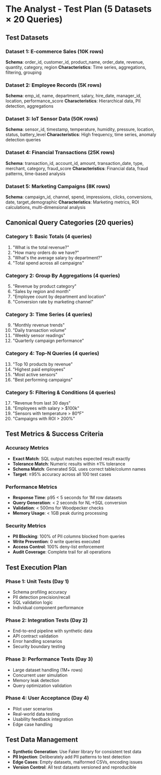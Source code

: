 # The Analyst - Test Plan (5 Datasets × 20 Queries)

## Test Datasets

### Dataset 1: E-commerce Sales (10K rows)
**Schema**: order_id, customer_id, product_name, order_date, revenue, quantity, category, region
**Characteristics**: Time series, aggregations, filtering, grouping

### Dataset 2: Employee Records (5K rows)  
**Schema**: emp_id, name, department, salary, hire_date, manager_id, location, performance_score
**Characteristics**: Hierarchical data, PII detection, aggregations

### Dataset 3: IoT Sensor Data (50K rows)
**Schema**: sensor_id, timestamp, temperature, humidity, pressure, location, status, battery_level
**Characteristics**: High frequency, time series, anomaly detection queries

### Dataset 4: Financial Transactions (25K rows)
**Schema**: transaction_id, account_id, amount, transaction_date, type, merchant, category, fraud_score
**Characteristics**: Financial data, fraud patterns, time-based analysis

### Dataset 5: Marketing Campaigns (8K rows)
**Schema**: campaign_id, channel, spend, impressions, clicks, conversions, date, target_demographic
**Characteristics**: Marketing metrics, ROI calculations, multi-dimensional analysis

## Canonical Query Categories (20 queries)

### Category 1: Basic Totals (4 queries)
1. "What is the total revenue?"
2. "How many orders do we have?"
3. "What's the average salary by department?"
4. "Total spend across all campaigns"

### Category 2: Group By Aggregations (4 queries)
5. "Revenue by product category"
6. "Sales by region and month"
7. "Employee count by department and location"
8. "Conversion rate by marketing channel"

### Category 3: Time Series (4 queries)
9. "Monthly revenue trends"
10. "Daily transaction volume"
11. "Weekly sensor readings"
12. "Quarterly campaign performance"

### Category 4: Top-N Queries (4 queries)
13. "Top 10 products by revenue"
14. "Highest paid employees"
15. "Most active sensors"
16. "Best performing campaigns"

### Category 5: Filtering & Conditions (4 queries)
17. "Revenue from last 30 days"
18. "Employees with salary > $100k"
19. "Sensors with temperature > 80°F"
20. "Campaigns with ROI > 200%"

## Test Metrics & Success Criteria

### Accuracy Metrics
- **Exact Match**: SQL output matches expected result exactly
- **Tolerance Match**: Numeric results within ±1% tolerance
- **Schema Match**: Generated SQL uses correct table/column names
- **Target**: ≥95% accuracy across all 100 test cases

### Performance Metrics  
- **Response Time**: p95 < 5 seconds for 1M row datasets
- **Query Generation**: < 2 seconds for NL→SQL conversion
- **Validation**: < 500ms for Woodpecker checks
- **Memory Usage**: < 1GB peak during processing

### Security Metrics
- **PII Blocking**: 100% of PII columns blocked from queries
- **Write Prevention**: 0 write queries executed
- **Access Control**: 100% deny-list enforcement
- **Audit Coverage**: Complete trail for all operations

## Test Execution Plan

### Phase 1: Unit Tests (Day 1)
- Schema profiling accuracy
- PII detection precision/recall
- SQL validation logic
- Individual component performance

### Phase 2: Integration Tests (Day 2)
- End-to-end pipeline with synthetic data
- API contract validation
- Error handling scenarios
- Security boundary testing

### Phase 3: Performance Tests (Day 3)
- Large dataset handling (1M+ rows)
- Concurrent user simulation
- Memory leak detection
- Query optimization validation

### Phase 4: User Acceptance (Day 4)
- Pilot user scenarios
- Real-world data testing
- Usability feedback integration
- Edge case handling

## Test Data Management
- **Synthetic Generation**: Use Faker library for consistent test data
- **PII Injection**: Deliberately add PII patterns to test detection
- **Edge Cases**: Empty datasets, malformed CSVs, encoding issues
- **Version Control**: All test datasets versioned and reproducible